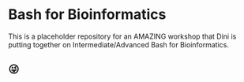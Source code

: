 # Bash for Bioinformatics

This is a placeholder repository for an AMAZING workshop that Dini is putting together on Intermediate/Advanced Bash for Bioinformatics.

## 😜
